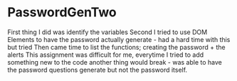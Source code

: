 # PasswordGenTwo
First thing I did was identify the variables 
Second I tried to use DOM Elements to have the password actually generate - had a hard time with this but tried
Then came time to list the functions; creating the password + the alerts
This assignment was difficult for me, everytime I tried to add something new to the code another thing would break - was able to have the password questions generate but not the password itself. 
